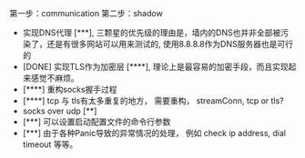 第一步：communication
第二步：shadow

* 实现DNS代理 [***], 三颗星的优先级的理由是，墙内的DNS也并非全部被污染了，还是有很多网站可以用来测试的, 使用8.8.8.8作为DNS服务器也是可行的
* [DONE] 实现TLS作为加密层 [****], 理论上是最容易的加密手段，而且实现起来感觉不麻烦。
* [****] 重构socks握手过程
* [****] tcp 与 tls有太多重复的地方， 需要重构， streamConn, tcp or tls? 
* socks over udp [**]
* [***] 可以设置启动配置文件的命令行参数
* [***] 由于各种Panic导致的异常情况的处理， 例如 check ip address, dial timeout 等等。

